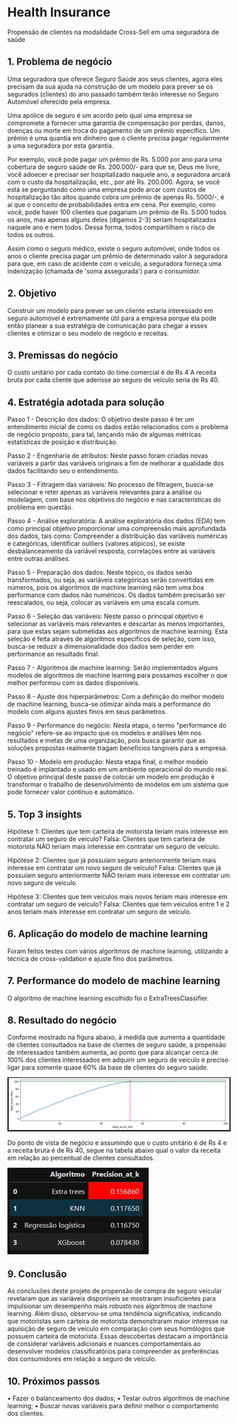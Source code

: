 # Health Insurance

Propensão de clientes na modalidade Cross-Sell em uma seguradora de saúde

## 1.	Problema de negócio
Uma seguradora que oferece Seguro Saúde aos seus clientes, agora eles precisam da sua ajuda na construção de um modelo para prever se os segurados (clientes) do ano passado também terão interesse no Seguro Automóvel oferecido pela empresa.

Uma apólice de seguro é um acordo pelo qual uma empresa se compromete a fornecer uma garantia de compensação por perdas, danos, doenças ou morte em troca do pagamento de um prêmio específico. Um prêmio é uma quantia em dinheiro que o cliente precisa pagar regularmente a uma seguradora por esta garantia.

Por exemplo, você pode pagar um prêmio de Rs. 5.000 por ano para uma cobertura de seguro saúde de Rs. 200.000/- para que se, Deus me livre, você adoecer e precisar ser hospitalizado naquele ano, a seguradora arcará com o custo da hospitalização, etc., por até Rs. 200.000. Agora, se você está se perguntando como uma empresa pode arcar com custos de hospitalização tão altos quando cobra um prêmio de apenas Rs. 5000/-, é aí que o conceito de probabilidades entra em cena. Por exemplo, como você, pode haver 100 clientes que pagariam um prêmio de Rs. 5.000 todos os anos, mas apenas alguns deles (digamos 2-3) seriam hospitalizados naquele ano e nem todos. Dessa forma, todos compartilham o risco de todos os outros.

Assim como o seguro médico, existe o seguro automóvel, onde todos os anos o cliente precisa pagar um prêmio de determinado valor à seguradora para que, em caso de acidente com o veículo, a seguradora forneça uma indenização (chamada de 'soma assegurada') para o consumidor.

## 2.	Objetivo
Construir um modelo para prever se um cliente estaria interessado em seguro automóvel é extremamente útil para a empresa porque ela pode então planear a sua estratégia de comunicação para chegar a esses clientes e otimizar o seu modelo de negócio e receitas.

## 3.	Premissas do negócio
O custo unitário por cada contato do time comercial é de Rs 4
A receita bruta por cada cliente que aderisse ao seguro de veículo seria de Rs 40.

## 4.	Estratégia adotada para solução

Passo 1 - Descrição dos dados: O objetivo deste passo é ter um entendimento inicial de como os dados estão relacionados com o problema de negócio proposto, para tal, lançando mão de algumas métricas estatísticas de posição e distribuição.

Passo 2 - Engenharia de atributos: Neste passo foram criadas novas variáveis a partir das variáveis originais a fim de melhorar a qualidade dos dados facilitando seu o entendimento.

Passo 3 - Filtragem das variáveis: No processo de filtragem, busca-se selecionar e reter apenas as variáveis relevantes para a análise ou modelagem, com base nos objetivos do negócio e nas características do problema em questão.
 
Passo 4 - Análise exploratória: A análise exploratória dos dados (EDA) tem como principal objetivo proporcionar uma compreensão mais aprofundada dos dados, tais como: Compreender a distribuição das variáveis numéricas e categóricas, identificar outliers (valores atípicos), se existe desbalanceamento da variável resposta, correlações entre as variáveis entre outras análises.

Passo 5 - Preparação dos dados: Neste tópico, os dados serão transformados, ou seja, as variáveis categóricas serão convertidas em números, pois os algoritmos de machine learning não tem uma boa performance com dados não numéricos. Os dados também precisarão ser reescalados, ou seja, colocar as variáveis em uma escala comum.
 
Passo 6 - Seleção das variáveis: Neste passo o principal objetivo é selecionar as variáveis mais relevantes e descartar as menos importantes, para que estas sejam submetidas aos algoritmos de machine learning. Esta seleção é feita através de algoritmos específicos de seleção, com isso, busca-se reduzir a dimensionalidade dos dados sem perder em performance ao resultado final.

Passo 7 - Algoritmos de machine learning: Serão implementados alguns modelos de algoritmos de machine learning para possamos escolher o que melhor performou com os dados disponíveis.
 
Passo 8 - Ajuste dos hiperparâmetros: Com a definição do melhor modelo de machine learning, busca-se otimizar ainda mais a performance do modelo com alguns ajustes finos em seus parâmetros.

Passo 9 - Performance do negócio: Nesta etapa, o termo "performance do negócio" refere-se ao impacto que os modelos e análises têm nos resultados e metas de uma organização, pois busca garantir que as soluções propostas realmente tragam benefícios tangíveis para a empresa.

Passo 10 - Modelo em produção: Nesta etapa final, o melhor modelo treinado é implantado e usado em um ambiente operacional do mundo real. O objetivo principal deste passo de colocar um modelo em produção é transformar o trabalho de desenvolvimento de modelos em um sistema que pode fornecer valor contínuo e automático.

## 5.	Top 3 insights
Hipótese 1: Clientes que tem carteira de motorista teriam mais interesse em contratar um seguro de veículo?
Falsa: Clientes que tem carteira de motorista NÃO teriam mais interesse em contratar um seguro de veículo.

Hipótese 2: Clientes que já possuíam seguro anteriormente teriam mais interesse em contratar um novo seguro de veículo?
Falsa: Clientes que já possuíam seguro anteriormente NÃO teriam mais interesse em contratar um novo seguro de veículo.

Hipótese 3: Clientes que tem veículos mais novos teriam mais interesse em contratar um seguro de veículo?
Falsa: Clientes que tem veículos entre 1 e 2 anos teriam mais interesse em contratar um seguro de veículo.

## 6.	Aplicação do modelo de machine learning
Foram feitos testes com vários algoritmos de machine learning, utilizando a técnica de cross-validation e ajuste fino dos parâmetros.

## 7.	Performance do modelo de machine learning
O algoritmo de machine learning escolhido foi o ExtraTreesClassifier.

## 8.	Resultado do negócio
Conforme mostrado na figura abaixo, à medida que aumenta a quantidade de clientes consultados na base de clientes de seguro saúde, a propensão de interessados também aumenta, ao ponto que para alcançar cerca de 100% dos clientes interessados em adquirir um seguro de veículo é preciso ligar para somente quase 60% da base de clientes do seguro saúde.

 ![Grafico](Img/Grafico.JPG)

Do ponto de vista de negócio e assumindo que o custo unitário é de Rs 4 e a receita bruta é de Rs 40, segue na tabela abaixo qual o valor da receita em relação ao percentual de clientes consultados.  

![Tabela](Img/Tabela_algoritmos.JPG)

## 9.	Conclusão
As conclusões deste projeto de propensão de compra de seguro veicular revelaram que as variáveis disponíveis se mostraram insuficientes para impulsionar um desempenho mais robusto nos algoritmos de machine learning. Além disso, observou-se uma tendência significativa, indicando que motoristas sem carteira de motorista demonstraram maior interesse na aquisição de seguro de veículo em comparação com seus homólogos que possuem carteira de motorista. Essas descobertas destacam a importância de considerar variáveis adicionais e nuances comportamentais ao desenvolver modelos classificatórios para compreender as preferências dos consumidores em relação a seguro de veículo.

## 10.	Próximos passos
•	Fazer o balanceamento dos dados;
•	Testar outros algoritmos de machine learning;
•	Buscar novas variáveis para definir melhor o comportamento dos clientes.
